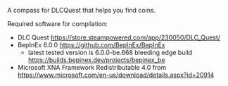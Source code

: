 A compass for DLCQuest that helps you find coins.

Required software for compilation:
- DLC Quest https://store.steampowered.com/app/230050/DLC_Quest/
- BepInEx 6.0.0 https://github.com/BepInEx/BepInEx
  - latest tested version is 6.0.0-be.668 bleeding edge build https://builds.bepinex.dev/projects/bepinex_be
- Microsoft XNA Framework Redistributable 4.0 from https://www.microsoft.com/en-us/download/details.aspx?id=20914
